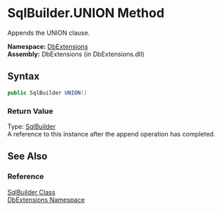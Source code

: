 SqlBuilder.UNION Method
=======================
Appends the UNION clause.

**Namespace:** [DbExtensions][1]  
**Assembly:** DbExtensions (in DbExtensions.dll)

Syntax
------

```csharp
public SqlBuilder UNION()
```

### Return Value
Type: [SqlBuilder][2]  
A reference to this instance after the append operation has completed.

See Also
--------

### Reference
[SqlBuilder Class][2]  
[DbExtensions Namespace][1]  

[1]: ../README.md
[2]: README.md